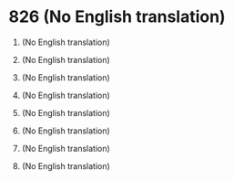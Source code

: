 # 826 (No English translation)

1.  (No English translation)

2.  (No English translation)

3.  (No English translation)

4.  (No English translation)

5.  (No English translation)

6.  (No English translation)

7.  (No English translation)

8.  (No English translation)

